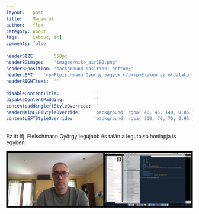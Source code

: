 ```yaml
---
layout:   post
title:    Magamról
author:   flex
category: About
tags:     [about, én]
comments: false

headerSIZE:       550px
headerBGimage:    'images/nike_air180.png'
headerBGposition: 'background-position: bottom;'
headerLEFT:   '<p>Fleischmann György vagyok.</p><p>Ezeken az oldalakon rólam találhatsz majd meg néhány dolgot.</p><p>Mohácson születtem és egy kisebb (>20év) budapesti kitérő után most újra Mohácson élek és még mindig informatikusként dolgozom.</p>'
headerRIGHTtext:  ''

disableContentTitle:             ''
disableContentPadding:           ''
contentpaddingleftStyleOverride: ''
headerMainLEFTStyleOverride:     'background: rgba( 40, 45, 140, 0.85 )'
contentLEFTStyleOverride:        'background: rgba( 200, 70, 70, 0.95 )'
---
```


Ez itt ifj. Fleischmann György legújabb és talán a legutolsó honlapja is egyben.

<img class="shadow" src="images/me_20220526_000001_final.jpg">